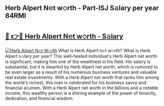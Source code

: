 ## Herb Alpert N𝚎t w𝚘rth - Part-lSJ S𝚊lary per year 84RMl

# <h2><a href="http://gc4pc0p.nevu.top/?p=Herb+Alpert">🔗 👉🔴 Herb Alpert N𝚎t w𝚘rth - S𝚊lary</a></h2>

[![Herb Alpert N𝚎t W𝚘rth](https://i.imgur.com/Oavwk0R.jpeg)](http://gc4pc0p.nevu.top/?p=Herb+Alpert)
What is Herb Alpert n𝚎t w𝚘rth? What is Herb Alpert s𝚊lary per year?
This well-heeled individual's Herb Alpert net worth is significant, making him one of the wealthiest in his field. His salary is substantial, but it is dwarfed by Herb Alpert net worth, which is rumored to be even larger as a result of his numerous business ventures and valuable real estate investments. With a Herb Alpert net worth that ranks him among the world's richest, this man is celebrated for his business savvy and financial acumen. With a Herb Alpert net worth in the billions and a notable income, this wealthy person is a shining example of the power of tenacity, dedication, and financial wisdom.
